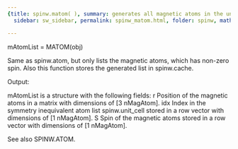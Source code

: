 ```yaml
---
{title: spinw.matom( ), summary: generates all magnetic atoms in the unit cell, keywords: sample,
  sidebar: sw_sidebar, permalink: spinw_matom.html, folder: spinw, mathjax: 'true'}

---
```

 
mAtomList = MATOM(obj)
 
Same as spinw.atom, but only lists the magnetic atoms, which has non-zero
spin. Also this function stores the generated list in spinw.cache.
 
Output:
 
mAtomList is a structure with the following fields:
  r       Position of the magnetic atoms in a matrix with dimensions of 
          [3 nMagAtom].
  idx     Index in the symmetry inequivalent atom list spinw.unit_cell 
          stored in a row vector with dimensions of [1 nMagAtom].
  S       Spin of the magnetic atoms stored in a row vector with 
          dimensions of [1 nMagAtom].
 
See also SPINW.ATOM.
 

